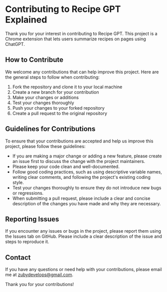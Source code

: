 # Contributing to Recipe GPT Explained

Thank you for your interest in contributing to Recipe GPT. This project is a Chrome extension that lets users summarize recipes on pages using ChatGPT.  

## How to Contribute

We welcome any contributions that can help improve this project. Here are the general steps to follow when contributing:

1. Fork the repository and clone it to your local machine
2. Create a new branch for your contribution
3. Make your changes or additions
4. Test your changes thoroughly
5. Push your changes to your forked repository
6. Create a pull request to the original repository

## Guidelines for Contributions

To ensure that your contributions are accepted and help us improve this project, please follow these guidelines:

- If you are making a major change or adding a new feature, please create an issue first to discuss the change with the project maintainers.
- Please keep your code clean and well-documented.
- Follow good coding practices, such as using descriptive variable names, writing clear comments, and following the project's existing coding style.
- Test your changes thoroughly to ensure they do not introduce new bugs or regressions.
- When submitting a pull request, please include a clear and concise description of the changes you have made and why they are necessary.

## Reporting Issues

If you encounter any issues or bugs in the project, please report them using the Issues tab on GitHub. Please include a clear description of the issue and steps to reproduce it.

## Contact

If you have any questions or need help with your contributions, please email me at zubydevelops@gmail.com.

Thank you for your contributions!
